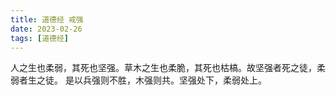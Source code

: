 ```yaml
---
title: 道德经 戒强
date: 2023-02-26
tags: [道德经]
---
```


人之生也柔弱，其死也坚强。草木之生也柔脆，其死也枯槁。故坚强者死之徒，柔弱者生之徒。 是以兵强则不胜，木强则共。坚强处下，柔弱处上。
